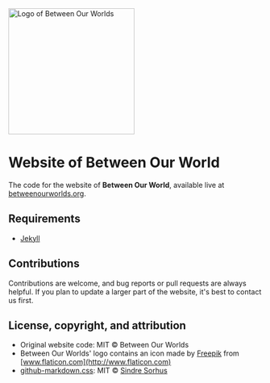 <img src="https://github.com/pheyvaer/bow-website/blob/master/logo.png" alt="Logo of Between Our Worlds" width="250px">

# Website of Between Our World

The code for the website of **Between Our World**, available live at [betweenourworlds.org](https://betweenourworlds.org).

## Requirements
- [Jekyll](https://jekyllrb.com/)


## Contributions

Contributions are welcome, and bug reports or pull requests are always helpful. 
If you plan to update a larger part of the website, it's best to contact us first.

## License, copyright, and attribution
- Original website code: MIT &copy; Between Our Worlds
- Between Our Worlds' logo contains an icon made by [Freepik](http://www.freepik.com/) from [www.flaticon.com](http://www.flaticon.com)
- [github-markdown.css](https://github.com/sindresorhus/github-markdown-css): MIT &copy; [Sindre Sorhus](http://sindresorhus.com/)